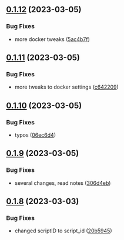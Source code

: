 ## [0.1.12](https://github.com/Torwent/wasp-api/compare/v0.1.11...v0.1.12) (2023-03-05)


### Bug Fixes

* more docker tweaks ([5ac4b7f](https://github.com/Torwent/wasp-api/commit/5ac4b7f29ffb1786d6623805e182023060ac3772))



## [0.1.11](https://github.com/Torwent/wasp-api/compare/v0.1.10...v0.1.11) (2023-03-05)


### Bug Fixes

* more tweaks to docker settings ([c642209](https://github.com/Torwent/wasp-api/commit/c6422099117f03638655ce396a92a1f8791b01ed))



## [0.1.10](https://github.com/Torwent/wasp-api/compare/v0.1.9...v0.1.10) (2023-03-05)


### Bug Fixes

* typos ([06ec6d4](https://github.com/Torwent/wasp-api/commit/06ec6d426417928819ff426bb5b36e151582bb6e))



## [0.1.9](https://github.com/Torwent/wasp-api/compare/v0.1.8...v0.1.9) (2023-03-05)


### Bug Fixes

* several changes, read notes ([306d4eb](https://github.com/Torwent/wasp-api/commit/306d4ebbca88d216675bb236e6012d9495fca70d))



## [0.1.8](https://github.com/Torwent/wasp-api/compare/v0.1.7...v0.1.8) (2023-03-03)


### Bug Fixes

* changed scriptID to script_id ([20b5945](https://github.com/Torwent/wasp-api/commit/20b5945d2c038edf0578d72854131f0659e870cd))




